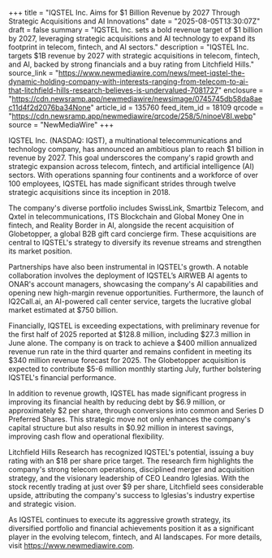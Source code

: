 +++
title = "IQSTEL Inc. Aims for $1 Billion Revenue by 2027 Through Strategic Acquisitions and AI Innovations"
date = "2025-08-05T13:30:07Z"
draft = false
summary = "IQSTEL Inc. sets a bold revenue target of $1 billion by 2027, leveraging strategic acquisitions and AI technology to expand its footprint in telecom, fintech, and AI sectors."
description = "IQSTEL Inc. targets $1B revenue by 2027 with strategic acquisitions in telecom, fintech, and AI, backed by strong financials and a buy rating from Litchfield Hills."
source_link = "https://www.newmediawire.com/news/meet-iqstel-the-dynamic-holding-company-with-interests-ranging-from-telecom-to-ai-that-litchfield-hills-research-believes-is-undervalued-7081727"
enclosure = "https://cdn.newsramp.app/newmediawire/newsimage/0745745db58da8aec11d4f2d2076ba34None"
article_id = 135760
feed_item_id = 18109
qrcode = "https://cdn.newsramp.app/newmediawire/qrcode/258/5/ninoeV8I.webp"
source = "NewMediaWire"
+++

<p>IQSTEL Inc. (NASDAQ: IQST), a multinational telecommunications and technology company, has announced an ambitious plan to reach $1 billion in revenue by 2027. This goal underscores the company's rapid growth and strategic expansion across telecom, fintech, and artificial intelligence (AI) sectors. With operations spanning four continents and a workforce of over 100 employees, IQSTEL has made significant strides through twelve strategic acquisitions since its inception in 2018.</p><p>The company's diverse portfolio includes SwissLink, Smartbiz Telecom, and Qxtel in telecommunications, ITS Blockchain and Global Money One in fintech, and Reality Border in AI, alongside the recent acquisition of Globetopper, a global B2B gift card concierge firm. These acquisitions are central to IQSTEL's strategy to diversify its revenue streams and strengthen its market position.</p><p>Partnerships have also been instrumental in IQSTEL's growth. A notable collaboration involves the deployment of IQSTEL’s AIRWEB AI agents to ONAR's account managers, showcasing the company's AI capabilities and opening new high-margin revenue opportunities. Furthermore, the launch of IQ2Call.ai, an AI-powered call center service, targets the lucrative global market estimated at $750 billion.</p><p>Financially, IQSTEL is exceeding expectations, with preliminary revenue for the first half of 2025 reported at $128.8 million, including $27.3 million in June alone. The company is on track to achieve a $400 million annualized revenue run rate in the third quarter and remains confident in meeting its $340 million revenue forecast for 2025. The Globetopper acquisition is expected to contribute $5-6 million monthly starting July, further bolstering IQSTEL's financial performance.</p><p>In addition to revenue growth, IQSTEL has made significant progress in improving its financial health by reducing debt by $6.9 million, or approximately $2 per share, through conversions into common and Series D Preferred Shares. This strategic move not only enhances the company's capital structure but also results in $0.92 million in interest savings, improving cash flow and operational flexibility.</p><p>Litchfield Hills Research has recognized IQSTEL's potential, issuing a buy rating with an $18 per share price target. The research firm highlights the company's strong telecom operations, disciplined merger and acquisition strategy, and the visionary leadership of CEO Leandro Iglesias. With the stock recently trading at just over $9 per share, Litchfield sees considerable upside, attributing the company's success to Iglesias's industry expertise and strategic vision.</p><p>As IQSTEL continues to execute its aggressive growth strategy, its diversified portfolio and financial achievements position it as a significant player in the evolving telecom, fintech, and AI landscapes. For more details, visit <a href='https://www.newmediawire.com' rel='nofollow' target='_blank'>https://www.newmediawire.com</a>.</p>